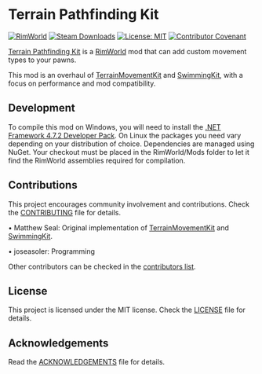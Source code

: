 Terrain Pathfinding Kit
===

[![RimWorld](https://img.shields.io/badge/RimWorld-1.4-informational)](https://rimworldgame.com/) [![Steam Downloads](https://img.shields.io/steam/downloads/ToDo)](https://steamcommunity.com/sharedfiles/filedetails/?id=2813426619) [![License: MIT](https://img.shields.io/badge/License-MIT-yellow.svg)](https://opensource.org/licenses/MIT) [![Contributor Covenant](https://img.shields.io/badge/Contributor%20Covenant-2.1-4baaaa.svg)](CODE_OF_CONDUCT.md)

[Terrain Pathfinding Kit](https://steamcommunity.com/sharedfiles/filedetails/?id=ToDo) is a [RimWorld](https://rimworldgame.com/) mod that can add custom movement types to your pawns.

This mod is an overhaul of [TerrainMovementKit](https://steamcommunity.com/sharedfiles/filedetails/?id=2048567351) and [SwimmingKit](https://steamcommunity.com/sharedfiles/filedetails/?id=1542399915), with a focus on performance and mod compatibility.

Development
---

To compile this mod on Windows, you will need to install the [.NET Framework 4.7.2 Developer Pack](https://dotnet.microsoft.com/en-us/download/dotnet-framework/net472). On Linux the packages you need vary depending on your distribution of choice. Dependencies are managed using NuGet. Your checkout must be placed in the RimWorld/Mods folder to let it find the RimWorld assemblies required for compilation.

Contributions
---

This project encourages community involvement and contributions. Check the [CONTRIBUTING](CONTRIBUTING.md) file for details.

• Matthew Seal: Original implementation of [TerrainMovementKit](https://github.com/MSeal/RimworldTerrainMovementKit) and [SwimmingKit](https://github.com/MSeal/RimworldSwimming).

• joseasoler: Programming

Other contributors can be checked in the [contributors list](https://github.com/joseasoler/terrain-pathfinding-kit/graphs/contributors).

License
---

This project is licensed under the MIT license. Check the [LICENSE](LICENSE) file for details.

Acknowledgements
---

Read the [ACKNOWLEDGEMENTS](ACKNOWLEDGEMENTS.md) file for details.
